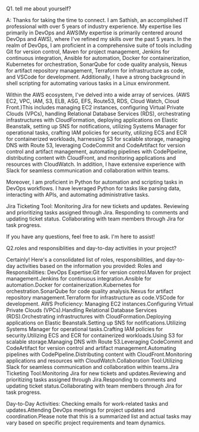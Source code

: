 Q1. tell me about yourself?

A: Thanks for taking the time to connect. I am Sathish, an accomplished IT professional with over 5 years of industry experience. My expertise lies primarily in DevOps and AWS(My expertise is primarily centered around DevOps and AWS), where I've refined my skills over the past 5 years. In the realm of DevOps, I am proficient in a comprehensive suite of tools including Git for version control, Maven for project management, Jenkins for continuous integration, Ansible for automation, Docker for containerization, Kubernetes for orchestration, SonarQube for code quality analysis, Nexus for artifact repository management, Terraform for infrastructure as code, and VSCode for development. 
Additionally, I have a strong background in shell scripting for automating various tasks in a Linux environment.

Within the AWS ecosystem, I've delved into a wide array of services. (AWS EC2, VPC, IAM, S3, ELB, ASG, EFS, 
Route53, RDS, Cloud Watch, Cloud Front.)This includes managing EC2 instances, configuring Virtual Private Clouds (VPCs), handling Relational Database Services (RDS), orchestrating infrastructures with CloudFormation, deploying applications on Elastic Beanstalk, setting up SNS for notifications, utilizing Systems Manager for operational tasks, crafting IAM policies for security, utilizing ECS and ECR for containerized workloads, harnessing S3 for scalable storage, managing DNS with Route 53, leveraging CodeCommit and CodeArtifact for version control and artifact management, automating pipelines with CodePipeline, distributing content with CloudFront, and monitoring applications and resources with CloudWatch. In addition, I have extensive experience with Slack for seamless communication and collaboration within teams.

Moreover, I am proficient in Python for automation and scripting tasks in DevOps workflows. I have leveraged Python for tasks like parsing data, interacting with APIs, and automating administrative tasks.

Jira Ticketing Tool: Monitoring Jira for new tickets and updates. Reviewing and prioritizing tasks assigned through Jira. Responding to comments and updating ticket status. Collaborating with team members through Jira for task progress.

If you have any questions, feel free to ask. I'm here to assist!

Q2.roles and responsiblities and day-to-day activities in your project?

Certainly! Here's a consolidated list of roles, responsibilities, and day-to-day activities based on the information you provided:
Roles and Responsibilities:
DevOps Expertise:Git for version control.Maven for project management.Jenkins for continuous integration.Ansible for automation.Docker for containerization.Kubernetes for orchestration.SonarQube for code quality analysis.Nexus for artifact repository management.Terraform for infrastructure as code.VSCode for development.
AWS Proficiency:
Managing EC2 instances.Configuring Virtual Private Clouds (VPCs).Handling Relational Database Services (RDS).Orchestrating infrastructures with CloudFormation.Deploying applications on Elastic Beanstalk.Setting up SNS for notifications.Utilizing Systems Manager for operational tasks.Crafting IAM policies for security.Utilizing ECS and ECR for containerized workloads.Using S3 for scalable storage.Managing DNS with Route 53.Leveraging CodeCommit and CodeArtifact for version control and artifact management.Automating pipelines with CodePipeline.Distributing content with CloudFront.Monitoring applications and resources with CloudWatch.Collaboration Tool:Utilizing Slack for seamless communication and collaboration within teams.Jira Ticketing Tool:Monitoring Jira for new tickets and updates.Reviewing and prioritizing tasks assigned through Jira.Responding to comments and updating ticket status.Collaborating with team members through Jira for task progress.

Day-to-Day Activities:
Checking emails for work-related tasks and updates.Attending DevOps meetings for project updates and coordination.Please note that this is a summarized list and actual tasks may vary based on specific project requirements and team dynamics.


